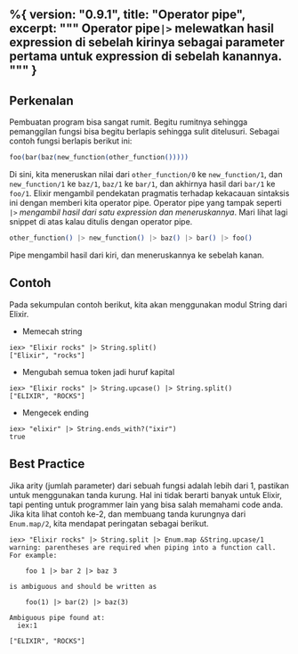 %{
  version: "0.9.1",
  title: "Operator pipe",
  excerpt: """
  Operator pipe`|>` melewatkan hasil expression di sebelah kirinya sebagai parameter pertama untuk expression di sebelah kanannya.
  """
}
---

## Perkenalan

Pembuatan program bisa sangat rumit. Begitu rumitnya sehingga pemanggilan fungsi bisa begitu berlapis sehingga sulit ditelusuri. Sebagai contoh fungsi berlapis berikut ini:

```elixir
foo(bar(baz(new_function(other_function()))))
```

Di sini, kita meneruskan nilai dari `other_function/0` ke `new_function/1`, dan `new_function/1` ke `baz/1`, `baz/1` ke `bar/1`, dan akhirnya hasil dari `bar/1` ke `foo/1`. Elixir mengambil pendekatan pragmatis terhadap kekacauan sintaksis ini dengan memberi kita operator pipe. Operator pipe yang tampak seperti `|>` *mengambil hasil dari satu expression dan meneruskannya*. Mari lihat lagi snippet di atas kalau ditulis dengan operator pipe.

```elixir
other_function() |> new_function() |> baz() |> bar() |> foo()
```

Pipe mengambil hasil dari kiri, dan meneruskannya ke sebelah kanan.

## Contoh

Pada sekumpulan contoh berikut, kita akan menggunakan modul String dari Elixir.

- Memecah string

```shell
iex> "Elixir rocks" |> String.split()
["Elixir", "rocks"]
```

- Mengubah semua token jadi huruf kapital

```shell
iex> "Elixir rocks" |> String.upcase() |> String.split()
["ELIXIR", "ROCKS"]
```

- Mengecek ending

```shell
iex> "elixir" |> String.ends_with?("ixir")
true
```

## Best Practice

Jika arity (jumlah parameter) dari sebuah fungsi adalah lebih dari 1, pastikan untuk menggunakan tanda kurung. Hal ini tidak berarti banyak untuk Elixir, tapi penting untuk programmer lain yang bisa salah memahami code anda. Jika kita lihat contoh ke-2, dan membuang tanda kurungnya dari `Enum.map/2`, kita mendapat peringatan sebagai berikut.

```shell
iex> "Elixir rocks" |> String.split |> Enum.map &String.upcase/1
warning: parentheses are required when piping into a function call. For example:

    foo 1 |> bar 2 |> baz 3

is ambiguous and should be written as

    foo(1) |> bar(2) |> baz(3)

Ambiguous pipe found at:
  iex:1

["ELIXIR", "ROCKS"]
```
